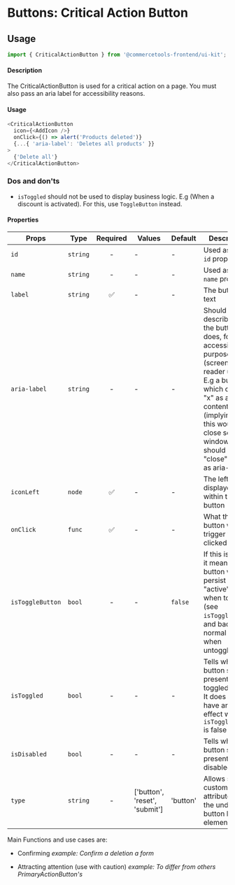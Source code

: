 # Buttons: Critical Action Button

## Usage

```js
import { CriticalActionButton } from '@commercetools-frontend/ui-kit';
```

#### Description

The CriticalActionButton is used for a critical action on a page. You must also pass an
aria label for accessibility reasons.

#### Usage

```js
<CriticalActionButton
  icon={<AddIcon />}
  onClick={() => alert('Products deleted')}
  {...{ 'aria-label': 'Deletes all products' }}
>
  {'Delete all'}
</CriticalActionButton>
```

### Dos and don'ts

- `isToggled` should not be used to display business logic. E.g (When a discount is activated). For this, use `ToggleButton` instead.

#### Properties

| Props            | Type     | Required | Values                        | Default  | Description                                                                                                                                                                                                                   |
| ---------------- | -------- | :------: | ----------------------------- | -------- | ----------------------------------------------------------------------------------------------------------------------------------------------------------------------------------------------------------------------------- |
| `id`             | `string` |    -     | -                             | -        | Used as HTML `id` property                                                                                                                                                                                                    |
| `name`           | `string` |    -     | -                             | -        | Used as HTML `name` property                                                                                                                                                                                                  |
| `label`          | `string` |    ✅    | -                             | -        | The button text                                                                                                                                                                                                               |
| `aria-label`     | `string` |    -     | -                             | -        | Should describe what the button does, for accessibility purposes (screen-reader users). E.g a button which contains "x" as a content (implying that this would close some window), should have a "close" string as aria-label |
| `iconLeft`       | `node`   |    ✅    | -                             | -        | The left icon displayed within the button                                                                                                                                                                                     |
| `onClick`        | `func`   |    ✅    | -                             | -        | What the button will trigger when clicked                                                                                                                                                                                     |
| `isToggleButton` | `bool`   |    -     | -                             | `false`  | If this is active, it means the button will persist in an "active" state when toggled (see `isToggled`), and back to normal state when untoggled                                                                              |
| `isToggled`      | `bool`   |    -     | -                             | -        | Tells when the button should present a toggled state. It does not have any effect when `isToggleButton` is false                                                                                                              |
| `isDisabled`     | `bool`   |    -     | -                             | -        | Tells when the button should present a disabled state                                                                                                                                                                         |
| `type`           | `string` |    -     | ['button', 'reset', 'submit'] | 'button' | Allows setting custom attributes on the underlying button html element                                                                                                                                                        |

Main Functions and use cases are:

- Confirming _example: Confirm a deletion a form_

- Attracting attention (use with caution) _example: To differ from others PrimaryActionButton's_
